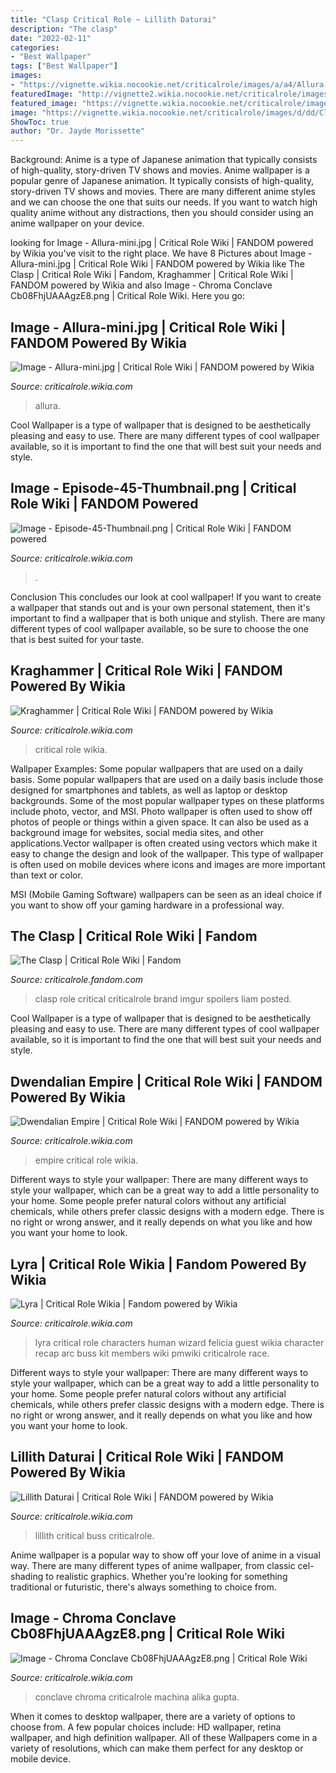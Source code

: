 ```yaml
---
title: "Clasp Critical Role ~ Lillith Daturai"
description: "The clasp"
date: "2022-02-11"
categories:
- "Best Wallpaper"
tags: ["Best Wallpaper"]
images:
- "https://vignette.wikia.nocookie.net/criticalrole/images/a/a4/Allura-mini.jpg/revision/latest?cb=20170326021423"
featuredImage: "http://vignette2.wikia.nocookie.net/criticalrole/images/e/e6/Lyra.jpg/revision/latest?cb=20150801134955"
featured_image: "https://vignette.wikia.nocookie.net/criticalrole/images/d/dd/Cliffkeep_Mountains.jpg/revision/latest/scale-to-width-down/2000?cb=20180514163956"
image: "https://vignette.wikia.nocookie.net/criticalrole/images/d/dd/Cliffkeep_Mountains.jpg/revision/latest/scale-to-width-down/2000?cb=20180514163956"
ShowToc: true
author: "Dr. Jayde Morissette"
---
```



Background: Anime is a type of Japanese animation that typically consists of high-quality, story-driven TV shows and movies.
Anime wallpaper is a popular genre of Japanese animation. It typically consists of high-quality, story-driven TV shows and movies. There are many different anime styles and we can choose the one that suits our needs. If you want to watch high quality anime without any distractions, then you should consider using an anime wallpaper on your device.

	

		
looking for Image - Allura-mini.jpg | Critical Role Wiki | FANDOM powered by Wikia you've visit to the right place. We have 8 Pictures about Image - Allura-mini.jpg | Critical Role Wiki | FANDOM powered by Wikia like The Clasp | Critical Role Wiki | Fandom, Kraghammer | Critical Role Wiki | FANDOM powered by Wikia and also Image - Chroma Conclave Cb08FhjUAAAgzE8.png | Critical Role Wiki. Here you go:
		
    
## Image - Allura-mini.jpg | Critical Role Wiki | FANDOM Powered By Wikia

<img loading=lazy src="https://vignette.wikia.nocookie.net/criticalrole/images/a/a4/Allura-mini.jpg/revision/latest?cb=20170326021423" onerror="this.onerror=null;this.src='https://tse2.mm.bing.net/th?id=OIP.jW4YyZI9BiJzc7qGMqEXNgHaIz&amp;pid=15.1';" alt="Image - Allura-mini.jpg | Critical Role Wiki | FANDOM powered by Wikia">

_Source: criticalrole.wikia.com_

>allura. 

	

Cool Wallpaper is a type of wallpaper that is designed to be aesthetically pleasing and easy to use. There are many different types of cool wallpaper available, so it is important to find the one that will best suit your needs and style.

    
## Image - Episode-45-Thumbnail.png | Critical Role Wiki | FANDOM Powered

<img loading=lazy src="https://vignette.wikia.nocookie.net/criticalrole/images/b/bf/Episode-45-Thumbnail.png/revision/latest?cb=20160318023655" onerror="this.onerror=null;this.src='https://tse3.mm.bing.net/th?id=OIP.8fhYiSugX-CgPdcN9VS4RwFNC7&amp;pid=15.1';" alt="Image - Episode-45-Thumbnail.png | Critical Role Wiki | FANDOM powered">

_Source: criticalrole.wikia.com_

>. 

	

Conclusion
This concludes our look at cool wallpaper! If you want to create a wallpaper that stands out and is your own personal statement, then it's important to find a wallpaper that is both unique and stylish. There are many different types of cool wallpaper available, so be sure to choose the one that is best suited for your taste.

    
## Kraghammer | Critical Role Wiki | FANDOM Powered By Wikia

<img loading=lazy src="https://vignette.wikia.nocookie.net/criticalrole/images/d/dd/Cliffkeep_Mountains.jpg/revision/latest/scale-to-width-down/2000?cb=20180514163956" onerror="this.onerror=null;this.src='https://tse2.mm.bing.net/th?id=OIP.PhMiq0u0Xro4G7SljKlLqwHaGR&amp;pid=15.1';" alt="Kraghammer | Critical Role Wiki | FANDOM powered by Wikia">

_Source: criticalrole.wikia.com_

>critical role wikia. 

	

Wallpaper Examples: Some popular wallpapers that are used on a daily basis.
Some popular wallpapers that are used on a daily basis include those designed for smartphones and tablets, as well as laptop or desktop backgrounds. Some of the most popular wallpaper types on these platforms include photo, vector, and MSI. 
Photo wallpaper is often used to show off photos of people or things within a given space. It can also be used as a background image for websites, social media sites, and other applications.Vector wallpaper is often created using vectors which make it easy to change the design and look of the wallpaper. This type of wallpaper is often used on mobile devices where icons and images are more important than text or color. 

MSI (Mobile Gaming Software) wallpapers can be seen as an ideal choice if you want to show off your gaming hardware in a professional way.

    
## The Clasp | Critical Role Wiki | Fandom

<img loading=lazy src="https://vignette.wikia.nocookie.net/criticalrole/images/d/d5/The-Clasp-brand.jpg/revision/latest?cb=20160112025910" onerror="this.onerror=null;this.src='https://tse3.mm.bing.net/th?id=OIP.1uaGW706VgCpg97KPp1_6AHaJ4&amp;pid=15.1';" alt="The Clasp | Critical Role Wiki | Fandom">

_Source: criticalrole.fandom.com_

>clasp role critical criticalrole brand imgur spoilers liam posted. 

	

Cool Wallpaper is a type of wallpaper that is designed to be aesthetically pleasing and easy to use. There are many different types of cool wallpaper available, so it is important to find the one that will best suit your needs and style.

    
## Dwendalian Empire | Critical Role Wiki | FANDOM Powered By Wikia

<img loading=lazy src="https://vignette.wikia.nocookie.net/criticalrole/images/6/6a/Dwendalian_Empire.jpg/revision/latest?cb=20180202063300" onerror="this.onerror=null;this.src='https://tse2.mm.bing.net/th?id=OIP.oGePnmboiOiFGjH4kqnxxwHaHa&amp;pid=15.1';" alt="Dwendalian Empire | Critical Role Wiki | FANDOM powered by Wikia">

_Source: criticalrole.wikia.com_

>empire critical role wikia. 

	

Different ways to style your wallpaper:
There are many different ways to style your wallpaper, which can be a great way to add a little personality to your home. Some people prefer natural colors without any artificial chemicals, while others prefer classic designs with a modern edge. There is no right or wrong answer, and it really depends on what you like and how you want your home to look.

    
## Lyra | Critical Role Wikia | Fandom Powered By Wikia

<img loading=lazy src="http://vignette2.wikia.nocookie.net/criticalrole/images/e/e6/Lyra.jpg/revision/latest?cb=20150801134955" onerror="this.onerror=null;this.src='https://tse3.mm.bing.net/th?id=OIP.v28ZmVgKj2WreS6LJnGGzQHaHa&amp;pid=15.1';" alt="Lyra | Critical Role Wikia | Fandom powered by Wikia">

_Source: criticalrole.wikia.com_

>lyra critical role characters human wizard felicia guest wikia character recap arc buss kit members wiki pmwiki criticalrole race. 

	

Different ways to style your wallpaper:
There are many different ways to style your wallpaper, which can be a great way to add a little personality to your home. Some people prefer natural colors without any artificial chemicals, while others prefer classic designs with a modern edge. There is no right or wrong answer, and it really depends on what you like and how you want your home to look.

    
## Lillith Daturai | Critical Role Wiki | FANDOM Powered By Wikia

<img loading=lazy src="https://vignette.wikia.nocookie.net/criticalrole/images/1/10/Lillith-Portrait.png/revision/latest?cb=20151006045846" onerror="this.onerror=null;this.src='https://tse1.mm.bing.net/th?id=OIP.rLUa4xxK0tXdgWE15w8dHgHaHa&amp;pid=15.1';" alt="Lillith Daturai | Critical Role Wiki | FANDOM powered by Wikia">

_Source: criticalrole.wikia.com_

>lillith critical buss criticalrole. 

	

Anime wallpaper is a popular way to show off your love of anime in a visual way. There are many different types of anime wallpaper, from classic cel-shading to realistic graphics. Whether you're looking for something traditional or futuristic, there's always something to choice from.

    
## Image - Chroma Conclave Cb08FhjUAAAgzE8.png | Critical Role Wiki

<img loading=lazy src="https://vignette.wikia.nocookie.net/criticalrole/images/b/bb/Chroma_Conclave_Cb08FhjUAAAgzE8.png/revision/latest?cb=20160425050518" onerror="this.onerror=null;this.src='https://tse4.mm.bing.net/th?id=OIP.pTi25kKcEC_qfmfmzuWulQHaEK&amp;pid=15.1';" alt="Image - Chroma Conclave Cb08FhjUAAAgzE8.png | Critical Role Wiki">

_Source: criticalrole.wikia.com_

>conclave chroma criticalrole machina alika gupta. 

	

When it comes to desktop wallpaper, there are a variety of options to choose from. A few popular choices include: HD wallpaper, retina wallpaper, and high definition wallpaper. All of these Wallpapers come in a variety of resolutions, which can make them perfect for any desktop or mobile device. 

